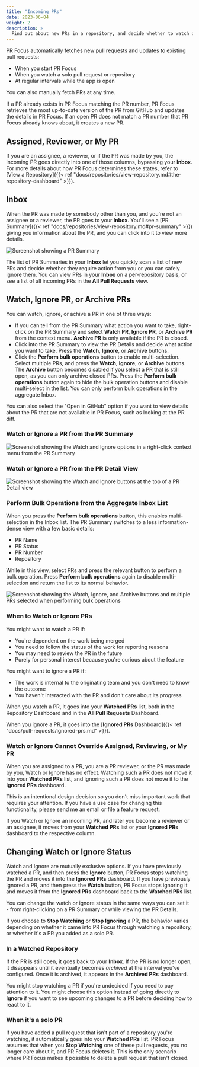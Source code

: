 ```yaml
---
title: "Incoming PRs"
date: 2023-06-04
weight: 2
description: >
  Find out about new PRs in a repository, and decide whether to watch or ignore them.
---
```


PR Focus automatically fetches new pull requests and updates to existing pull requests:

- When you start PR Focus
- When you watch a solo pull request or repository
- At regular intervals while the app is open

You can also manually fetch PRs at any time.

If a PR already exists in PR Focus matching the PR number, PR Focus retrieves the most up-to-date version of the PR from GitHub and updates the details in PR Focus. If an open PR does not match a PR number that PR Focus already knows about, it creates a new PR.

## Assigned, Reviewer, or My PR

If you are an assignee, a reviewer, or if the PR was made by you, the incoming PR goes directly into one of those columns, bypassing your **Inbox**. For more details about how PR Focus determines these states, refer to [View a Repository]({{< ref "docs/repositories/view-repository.md#the-repository-dashboard" >}}).

## Inbox

When the PR was made by somebody other than you, and you're not an assignee or a reviewer, the PR goes to your **Inbox**. You'll see a [PR Summary]({{< ref "docs/repositories/view-repository.md#pr-summary" >}}) giving you information about the PR, and you can click into it to view more details.

![Screenshot showing a PR Summary](/images/pr-summary.png)

The list of PR Summaries in your **Inbox** let you quickly scan a list of new PRs and decide whether they require action from you or you can safely ignore them. You can view PRs in your **Inbox** on a per-repository basis, or see a list of all incoming PRs in the **All Pull Requests** view.

## Watch, Ignore PR, or Archive PRs

You can watch, ignore, or achive a PR in one of three ways:

- If you can tell from the PR Summary what action you want to take, right-click on the PR Summary and select **Watch PR**, **Ignore PR**, or **Archive PR** from the context menu. **Archive PR** is only available if the PR is closed.
- Click into the PR Summary to view the PR Details and decide what action you want to take. Press the **Watch**, **Ignore**, or **Archive** buttons.
- Click the **Perform bulk operations** button to enable multi-selection. Select multiple PRs, and press the **Watch**, **Ignore**, or **Archive** buttons. The **Archive** button becomes disabled if you select a PR that is still open, as you can only archive closed PRs. Press the **Perform bulk operations** button again to hide the bulk operation buttons and disable multi-select in the list. You can only perform bulk operations in the aggregate Inbox.

You can also select the "Open in GitHub" option if you want to view details about the PR that are not available in PR Focus, such as looking at the PR diff.

### Watch or Ignore a PR from the PR Summary

![Screenshot showing the Watch and Ignore options in a right-click context menu from the PR Summary](/images/watch-or-ignore-pr-context-menu.png)

### Watch or Ignore a PR from the PR Detail View

![Screenshot showing the Watch and Ignore buttons at the top of a PR Detail view](/images/watch-or-ignore-buttons.png)

### Perform Bulk Operations from the Aggregate Inbox List

When you press the **Perform bulk operations** button, this enables multi-selection in the Inbox list. The PR Summary switches to a less information-dense view with a few basic details:

- PR Name
- PR Status
- PR Number
- Repository

While in this view, select PRs and press the relevant button to perform a bulk operation. Press **Perform bulk operations** again to disable multi-selection and return the list to its normal behavior.

![Screenshot showing the Watch, Ignore, and Archive buttons and multiple PRs selected when performing bulk operations](/images/perform-bulk-operations.png)

### When to Watch or Ignore PRs

You might want to watch a PR if:

- You're dependent on the work being merged
- You need to follow the status of the work for reporting reasons
- You may need to review the PR in the future
- Purely for personal interest because you're curious about the feature

You might want to ignore a PR if:

- The work is internal to the originating team and you don't need to know the outcome
- You haven't interacted with the PR and don't care about its progress

When you watch a PR, it goes into your **Watched PRs** list, both in the Repository Dashboard and in the **All Pull Requests** Dashboard.

When you ignore a PR, it goes into the [**Ignored PRs** Dashboard]({{< ref "docs/pull-requests/ignored-prs.md" >}}).

### Watch or Ignore Cannot Override Assigned, Reviewing, or My PR

When you are assigned to a PR, you are a PR reviewer, or the PR was made by you, Watch or Ignore has no effect. Watching such a PR does not move it into your **Watched PRs** list, and ignoring such a PR does not move it to the **Ignored PRs** dashboard.

This is an intentional design decision so you don't miss important work that requires your attention. If you have a use case for changing this functionality, please send me an email or file a feature request.

If you Watch or Ignore an incoming PR, and later you become a reviewer or an assignee, it moves from your **Watched PRs** list or your **Ignored PRs** dashboard to the respective column.

## Changing Watch or Ignore Status

Watch and Ignore are mutually exclusive options. If you have previously watched a PR, and then press the **Ignore** button, PR Focus stops watching the PR and moves it into the **Ignored PRs** dashboard. If you have previously ignored a PR, and then press the **Watch** button, PR Focus stops ignoring it and moves it from the **Ignored PRs** dashboard back to the **Watched PRs** list.

You can change the watch or ignore status in the same ways you can set it - from right-clicking on a PR Summary or while viewing the PR Details.

If you choose to **Stop Watching** or **Stop Ignoring** a PR, the behavior varies depending on whether it came into PR Focus through watching a repository, or whether it's a PR you added as a solo PR.

### In a Watched Repository

If the PR is still open, it goes back to your **Inbox**. If the PR is no longer open, it disappears until it eventually becomes *archived* at the interval you've configured. Once it is archived, it appears in the **Archived PRs** dashboard.

You might stop watching a PR if you're undecided if you need to pay attention to it. You might choose this option instead of going directly to **Ignore** if you want to see upcoming changes to a PR before deciding how to react to it.

### When it's a solo PR

If you have added a pull request that isn't part of a repository you're watching, it automatically goes into your **Watched PRs** list. PR Focus assumes that when you **Stop Watching** one of these pull requests, you no longer care about it, and PR Focus deletes it. This is the only scenario where PR Focus makes it possible to delete a pull request that isn't closed.
